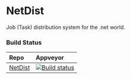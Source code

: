 NetDist
=======

Job (Task) distribution system for the .net world.

### Build Status
|Repo|Appveyor|
|:---|:------------------|
|[NetDist](https://github.com/Roemer/NetDist)|[![Build status](https://ci.appveyor.com/api/projects/status/pgy2svo2oaoqf1td?svg=true)](https://ci.appveyor.com/project/RomanBaeriswyl/netdist)|
